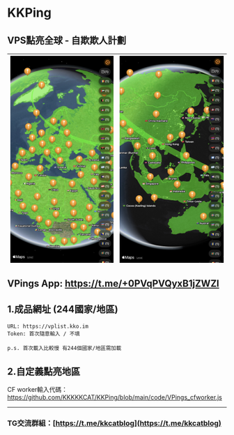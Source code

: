 # KKPing

## VPS點亮全球 - 自欺欺人計劃

| ![](https://raw.githubusercontent.com/KKKKKCAT/KKPing/main/code/img1.jpeg)  | ![](https://raw.githubusercontent.com/KKKKKCAT/KKPing/main/code/img2.jpeg) |
| ------------- | ------------- |

## **VPings App:** https://t.me/+0PVqPVQyxB1jZWZl


## 1.成品網址 (244國家/地區)
```
URL: https://vplist.kko.im
Token: 首次隨意輸入 / 不填

p.s. 首次載入比較慢 有244個國家/地區需加載
```

## 2.自定義點亮地區
CF worker輸入代碼：
https://github.com/KKKKKCAT/KKPing/blob/main/code/VPings_cfworker.js

---
### TG交流群組：[https://t.me/kkcatblog](https://t.me/kkcatblog)
